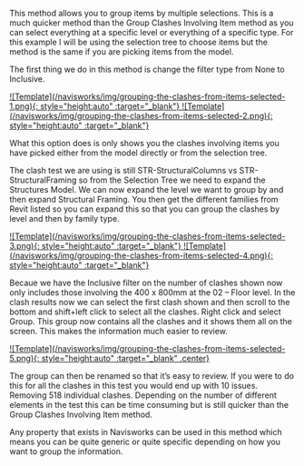 This method allows you to group items by multiple selections. This is a much quicker method than the Group Clashes Involving Item method as you can select everything at a specific level or everything of a specific type. For this example I will be using the selection tree to choose items but the method is the same if you are picking items from the model.

The first thing we do in this method is change the filter type from None to Inclusive.

<a href="../../.././img/grouping-the-clashes-from-items-selected-1.png" target="_blank">
    ![Template](/navisworks/img/grouping-the-clashes-from-items-selected-1.png){: style="height:auto" :target="_blank"}
</a>

<a href="../../.././img/grouping-the-clashes-from-items-selected-2.png" target="_blank">
    ![Template](/navisworks/img/grouping-the-clashes-from-items-selected-2.png){: style="height:auto" :target="_blank"}
</a>

What this option does is only shows you the clashes involving items you have picked either from the model directly or from the selection tree. 

The clash test we are using is still STR-StructuralColumns vs STR-StructuralFraming so from the Selection Tree we need to expand the Structures Model. We can now expand the level we want to group by and then expand Structural Framing. You then get the different families from Revit listed so you can expand this so that you can group the clashes by level and then by family type. 

<a href="../../.././img/grouping-the-clashes-from-items-selected-3.png" target="_blank">
    ![Template](/navisworks/img/grouping-the-clashes-from-items-selected-3.png){: style="height:auto" :target="_blank"}
</a> 
<a href="../../.././img/grouping-the-clashes-from-items-selected-4.png" target="_blank">
    ![Template](/navisworks/img/grouping-the-clashes-from-items-selected-4.png){: style="height:auto" :target="_blank"}
</a> 

Becaue we have the Inclusive filter on the number of clashes shown now only includes those involving the 400 x 800mm at the 02 – Floor level. In the clash results now we can select the first clash shown and then scroll to the bottom and shift+left click to select all the clashes. Right click and select Group. This group now contains all the clashes and it shows them all on the screen. This makes the information much easier to review. 

<a href="../../.././img/grouping-the-clashes-from-items-selected-5.png" target="_blank">
    ![Template](/navisworks/img/grouping-the-clashes-from-items-selected-5.png){: style="height:auto" :target="_blank" .center}
</a>

The group can then be renamed so that it’s easy to review. If you were to do this for all the clashes in this test you would end up with 10 issues. Removing 518 individual clashes. Depending on the number of different elements in the test this can be time consuming but is still quicker than the Group Clashes Involving Item method. 

Any property that exists in Navisworks can be used in this method which means you can be quite generic or quite specific depending on how you want to group the information. 

<br>
<br>
<br>
